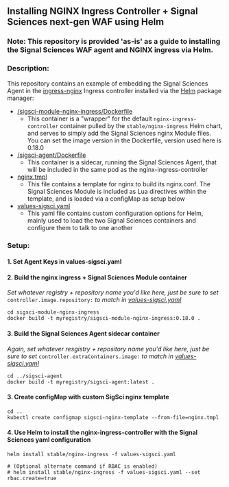 ## Installing NGINX Ingress Controller + Signal Sciences next-gen WAF using Helm

### Note:  This repository is provided 'as-is' as a guide to installing the Signal Sciences WAF agent and NGINX ingress via Helm.

### Description:

This repository contains an example of embedding the Signal Sciences Agent in the [ingress-nginx](https://github.com/kubernetes/ingress-nginx) Ingress controller installed via the [Helm](https://github.com/helm/charts/tree/master/stable/nginx-ingress) package manager:

- [/sigsci-module-nginx-ingress/Dockerfile](/sigsci-module-nginx-ingress/Dockerfile)
  - This container is a "wrapper" for the default `nginx-ingress-controller` container pulled by the `stable/nginx-ingress` Helm chart, and serves to simply add the Signal Sciences nginx Module files. You can set the image version in the Dockerfile, version used here is 0.18.0
- [/sigsci-agent/Dockerfile](/sigsci-agent/Dockerfile)
  - This container is a sidecar, running the Signal Sciences Agent, that will be included in the same pod as the nginx-ingress-controller
- [nginx.tmpl](nginx.tmpl)
  - This file contains a template for nginx to build its nginx.conf. The Signal Sciences Module is included as Lua directives within the template, and is loaded via a configMap as setup below
- [values-sigsci.yaml](values-sigsci.yaml)
  - This yaml file contains custom configuration options for Helm, mainly used to load the two Signal Sciences containers and configure them to talk to one another

### Setup:

####  1. Set Agent Keys in values-sigsci.yaml

#### 2. Build the nginx ingress + Signal Sciences Module container 
*Set whatever registry + repository name you'd like here, just be sure to set* `controller.image.repository:` *to match in [values-sigsci.yaml](values-sigsci.yaml)*
```
cd sigsci-module-nginx-ingress
docker build -t myregistry/sigsci-module-nginx-ingress:0.18.0 .
```

#### 3. Build the Signal Sciences Agent sidecar container
*Again, set whatever resgistry + repository name you'd like here, just be sure to set* `controller.extraContainers.image:` *to match in [values-sigsci.yaml](values-sigsci.yaml)*
```
cd ../sigsci-agent
docker build -t myregistry/sigsci-agent:latest .
```

#### 3. Create configMap with custom SigSci nginx template
```
cd ..
kubectl create configmap sigsci-nginx-template --from-file=nginx.tmpl
```

#### 4. Use Helm to install the nginx-ingress-controller with the Signal Sciences yaml configuration
```
helm install stable/nginx-ingress -f values-sigsci.yaml

# (Optional alternate command if RBAC is enabled)
# helm install stable/nginx-ingress -f values-sigsci.yaml --set rbac.create=true
```
